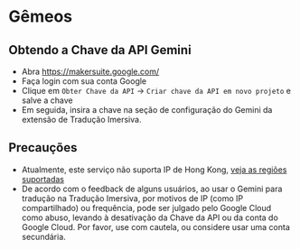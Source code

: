 # Gêmeos

## Obtendo a Chave da API Gemini

- Abra https://makersuite.google.com/
- Faça login com sua conta Google
- Clique em `Obter Chave da API` -> `Criar chave da API em novo projeto` e salve a chave
- Em seguida, insira a chave na seção de configuração do Gemini da extensão de Tradução Imersiva.

## Precauções

- Atualmente, este serviço não suporta IP de Hong Kong, [veja as regiões suportadas](https://ai.google.dev/available_regions)
- De acordo com o feedback de alguns usuários, ao usar o Gemini para tradução na Tradução Imersiva, por motivos de IP (como IP compartilhado) ou frequência, pode ser julgado pelo Google Cloud como abuso, levando à desativação da Chave da API ou da conta do Google Cloud. Por favor, use com cautela, ou considere usar uma conta secundária.
